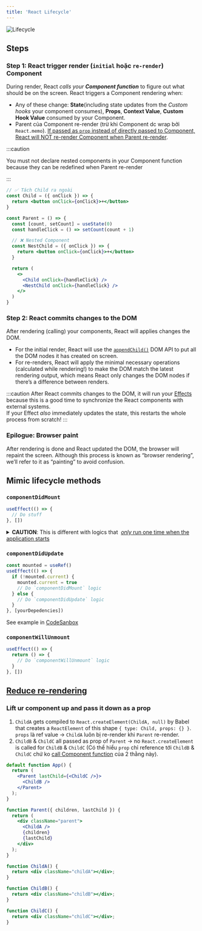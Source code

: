 ```yaml
---
title: 'React Lifecycle'
---
```


![Lifecycle](https://i.imgur.com/tSYbUyv.png)

## Steps

### Step 1: React trigger render (`initial` hoặc `re-render`) Component

During render, React _calls your **Component function**_ to figure out what should be on the screen. React triggers a Component rendering when:

- Any of these change: **State**(including state updates from the _Custom hooks_ your component consumes), **Props**, **Context Value**, **Custom Hook Value** consumed by your Component.
- Parent của Component re-render (trừ khi Component dc wrap bởi `React.memo`). [If passed as `prop` instead of directly passed to Component, React will NOT re-render Component when Parent re-render](#lift-ur-component-up-and-pass-it-down-as-a-prop).

:::caution

You must not declare nested components in your Component function because they can be redefined when Parent re-render

:::

```jsx
// ✅ Tách Child ra ngoài
const Child = ({ onClick }) => {
  return <button onClick={onClick}>+</button>
}

const Parent = () => {
  const [count, setCount] = useState(0)
  const handleClick = () => setCount(count + 1)

  // ❌ Nested Component
  const NestChild = ({ onClick }) => {
    return <button onClick={onClick}>+</button>
  }

  return (
    <>
      <Child onClick={handleClick} />
      <NestChild onClick={handleClick} />
    </>
  )
}
```

### Step 2: React commits changes to the DOM

After rendering (calling) your components, React will applies changes the DOM.

- For the initial render, React will use the [`appendChild()`](https://developer.mozilla.org/en-US/docs/Web/API/Node/appendChild) DOM API to put all the DOM nodes it has created on screen.
- For re-renders, React will apply the minimal necessary operations (calculated while rendering!) to make the DOM match the latest rendering output, which means React only changes the DOM nodes if there’s a difference between renders.

:::caution
After React commits changes to the DOM, it will run your [Effects](./hooks#how-it-runs) because this is a good time to synchronize the React components with external systems.  
If your Effect _also_ immediately updates the state, this restarts the whole process from scratch!
:::

### Epilogue: Browser paint

After rendering is done and React updated the DOM, the browser will repaint the screen. Although this process is known as “browser rendering”, we’ll refer to it as “painting” to avoid confusion.

## Mimic lifecycle methods

### `componentDidMount`

```jsx
useEffect(() => {
  // Do stuff
}, [])
```

<details>
  <summary><b>CAUTION</b>: This is different with logics that&nbsp;
  <a href="https://beta.reactjs.org/learn/you-might-not-need-an-effect#initializing-the-application"><i>only</i> run one time when the application starts</a></summary>

```jsx
let didInit = false
function App() {
  useEffect(() => {
    if (!didInit) {
      didInit = true
      // ✅ Only runs once per app load
      checkAuthToken()
    }
  }, [])
}
// HOẶC
if (typeof window !== 'undefined') {
  // Check if we're running in the browser.
  // ✅ Only runs once per app load
  checkAuthToken()
}
```

</details>

### `componentDidUpdate`

```jsx
const mounted = useRef()
useEffect(() => {
  if (!mounted.current) {
    mounted.current = true
    // Do `componentDidMount` logic
  } else {
    // Do `componentDidUpdate` logic
  }
}, [yourDepedencies])
```

See example in [CodeSanbox](https://codesandbox.io/s/componentdidmount-componentdidupdate-with-useref-8vw622?file=/App.js)

### `componentWillUnmount`

```jsx
useEffect(() => {
  return () => {
    // Do `componentWillUnmount` logic
  }
}, [])
```

## [Reduce re-rendering](https://www.zhenghao.io/art/blog/react-rerender/flowchart.jpeg)

### Lift ur component up and pass it down as a prop

1. `ChildA` gets compiled to `React.createElement(ChildA, null)` by Babel that creates a `ReactElement` of this shape `{ type: Child, props: {} }`. `props` là ref value &rarr; `ChildA` luôn bị re-render khi `Parent` re-render.
2. `ChildB` & `ChildC` all passed as prop of `Parent` &rarr; no `React.createElement` is called for `ChildB` & `ChildC` (Có thể hiểu `prop` chỉ reference tới `ChildB` & `ChildC` chứ ko [call Component function](#step-1-react-trigger-render-initial-hoặc-re-render-component) của 2 thằng này).

```jsx
default function App() {
  return (
    <Parent lastChild={<ChildC />}>
      <ChildB />
    </Parent>
  );
}

function Parent({ children, lastChild }) {
  return (
    <div className="parent">
      <ChildA />
      {children}
      {lastChild}
    </div>
  );
}

function ChildA() {
  return <div className="childA"></div>;
}

function ChildB() {
  return <div className="childB"></div>;
}

function ChildC() {
  return <div className="childC"></div>;
}
```
